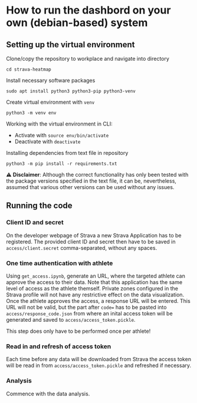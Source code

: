 # How to run the dashbord on your own (debian-based) system 

## Setting up the virtual environment

Clone/copy the repository to workplace and navigate into directory

`cd strava-heatmap`

Install necessary software packages

`sudo apt install python3 python3-pip python3-venv`

Create virtual environment with `venv`

`python3 -m venv env`

Working with the virtual environment in CLI:

 - Activate with `source env/bin/activate`
 - Deactivate with `deactivate`

Installing dependencies from text file in repository

`python3 -m pip install -r requirements.txt`

⚠️ **Disclaimer**: Although the correct functionality has only been tested with the package versions specified in the text file, it can be, nevertheless, assumed that various other versions can be used without any issues.

## Running the code

### Client ID and secret

On the developer webpage of Strava a new Strava Application has to be registered. The provided client ID and secret then have to be saved in `access/client.secret` comma-separated, without any spaces.

### One time authentication with athlete

Using `get_access.ipynb`, generate an URL, where the targeted athlete can approve the access to their data. Note that this application has the same level of access as the athlete themself. Private zones configured in the Strava profile will not have any restrictive effect on the data visualization.
Once the athlete approves the access, a response URL will be entered. This URL will not be valid, but the part after `code=` has to be pasted into `access/response_code.json` from where an inital access token will be generated and saved to `access/access_token.pickle`.  

This step does only have to be performed once per athlete!

### Read in and refresh of access token

Each time before any data will be downloaded from Strava the access token will be read in from `access/access_token.pickle` and refreshed if necessary.

### Analysis

Commence with the data analysis.
